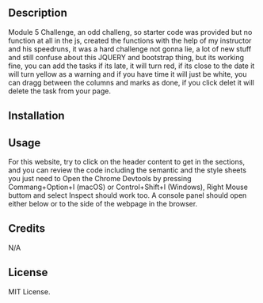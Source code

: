 ## Description

Module 5 Challenge, an odd challeng, so starter code was provided but no function at all in the js, created the functions with the help of my instructor and his speedruns, it was a hard challenge not gonna lie, a lot of new stuff and still confuse about this JQUERY and bootstrap thing, but its working fine, you can add the tasks if its late, it will turn red, if its close to the date it will turn yellow as a warning and if you have time it will just be white, you can dragg between the columns and marks as done, if you click delet it will delete the task from your page.

## Installation



## Usage

For this website, try to click on the header content to get in the sections, and you can review the code including the semantic and the style sheets you just need to Open the Chrome Devtools by pressing Commang+Option+I (macOS) or Control+Shift+I (Windows), Right Mouse buttom and select Inspect should work too. A console panel should open either below or to the side of the webpage in the browser.

## Credits

N/A

## License

MIT License.
